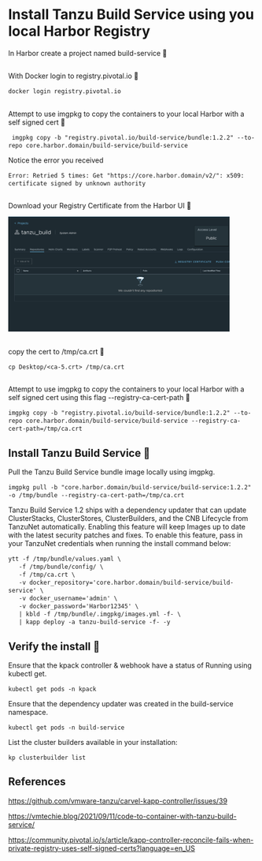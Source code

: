# Install Tanzu Build Service using you local Harbor Registry
 
 
 In Harbor create a project named build-service 🔧


 ## 

 With Docker login to registry.pivotal.io 🔧

 ```
 docker login registry.pivotal.io
 ```

 ##
 
 Attempt to use imgpkg to copy the containers to your local Harbor with a self signed cert 🔧

 ```
  imgpkg copy -b "registry.pivotal.io/build-service/bundle:1.2.2" --to-repo core.harbor.domain/build-service/build-service
 ```
 
 Notice the error you received

 ```
 Error: Retried 5 times: Get "https://core.harbor.domain/v2/": x509: certificate signed by unknown authority
 ```


## 

Download your Registry Certificate from the Harbor UI 🔧

<img src="./screenshots/harbor_cert.png" width="450"> 

##

copy the cert to /tmp/ca.crt 🔧

```
cp Desktop/<ca-5.crt> /tmp/ca.crt
```


##

 Attempt to use imgpkg to copy the containers to your local Harbor with a self signed cert using this flag --registry-ca-cert-path 🔧
 
 ```
 imgpkg copy -b "registry.pivotal.io/build-service/bundle:1.2.2" --to-repo core.harbor.domain/build-service/build-service --registry-ca-cert-path=/tmp/ca.crt 
 ```
 
 
 
  ## Install Tanzu Build Service  🔧
 
 Pull the Tanzu Build Service bundle image locally using imgpkg.
 
 
 ```
 imgpkg pull -b "core.harbor.domain/build-service/build-service:1.2.2" -o /tmp/bundle --registry-ca-cert-path=/tmp/ca.crt 
 ```
 
Tanzu Build Service 1.2 ships with a dependency updater that can update ClusterStacks, ClusterStores, ClusterBuilders, and the CNB Lifecycle from TanzuNet automatically. Enabling this feature will keep Images up to date with the latest security patches and fixes. To enable this feature, pass in your TanzuNet credentials when running the install command below:
 
 ```
 ytt -f /tmp/bundle/values.yaml \
    -f /tmp/bundle/config/ \
    -f /tmp/ca.crt \
    -v docker_repository='core.harbor.domain/build-service/build-service' \
    -v docker_username='admin' \
    -v docker_password='Harbor12345' \
    | kbld -f /tmp/bundle/.imgpkg/images.yml -f- \
    | kapp deploy -a tanzu-build-service -f- -y   
 ```
 


 
 ## Verify the install 🔧
 
 Ensure that the kpack controller & webhook have a status of Running using kubectl get.
 
 ```
 kubectl get pods -n kpack
 ```
 
 Ensure that the dependency updater was created in the build-service namespace.

 ```
 kubectl get pods -n build-service
 ``` 
 
 List the cluster builders available in your installation:
 
 ```
 kp clusterbuilder list
 ```
  

 
 
 
 

## References

https://github.com/vmware-tanzu/carvel-kapp-controller/issues/39

https://vmtechie.blog/2021/09/11/code-to-container-with-tanzu-build-service/

https://community.pivotal.io/s/article/kapp-controller-reconcile-fails-when-private-registry-uses-self-signed-certs?language=en_US
